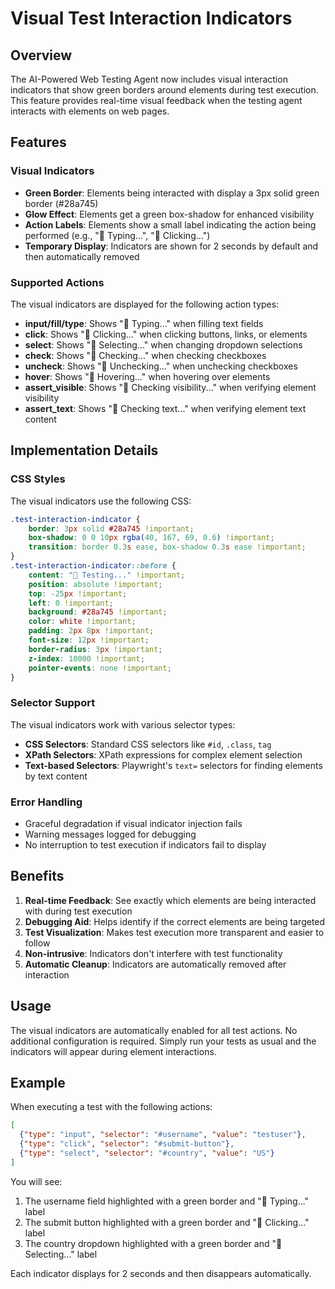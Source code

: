 # Visual Test Interaction Indicators

## Overview

The AI-Powered Web Testing Agent now includes visual interaction indicators that show green borders around elements during test execution. This feature provides real-time visual feedback when the testing agent interacts with elements on web pages.

## Features

### Visual Indicators
- **Green Border**: Elements being interacted with display a 3px solid green border (#28a745)
- **Glow Effect**: Elements get a green box-shadow for enhanced visibility
- **Action Labels**: Elements show a small label indicating the action being performed (e.g., "🤖 Typing...", "🤖 Clicking...")
- **Temporary Display**: Indicators are shown for 2 seconds by default and then automatically removed

### Supported Actions
The visual indicators are displayed for the following action types:

- **input/fill/type**: Shows "🤖 Typing..." when filling text fields
- **click**: Shows "🤖 Clicking..." when clicking buttons, links, or elements
- **select**: Shows "🤖 Selecting..." when changing dropdown selections
- **check**: Shows "🤖 Checking..." when checking checkboxes
- **uncheck**: Shows "🤖 Unchecking..." when unchecking checkboxes
- **hover**: Shows "🤖 Hovering..." when hovering over elements
- **assert_visible**: Shows "🤖 Checking visibility..." when verifying element visibility
- **assert_text**: Shows "🤖 Checking text..." when verifying element text content

## Implementation Details

### CSS Styles
The visual indicators use the following CSS:

```css
.test-interaction-indicator {
    border: 3px solid #28a745 !important;
    box-shadow: 0 0 10px rgba(40, 167, 69, 0.6) !important;
    transition: border 0.3s ease, box-shadow 0.3s ease !important;
}
.test-interaction-indicator::before {
    content: "🤖 Testing..." !important;
    position: absolute !important;
    top: -25px !important;
    left: 0 !important;
    background: #28a745 !important;
    color: white !important;
    padding: 2px 8px !important;
    font-size: 12px !important;
    border-radius: 3px !important;
    z-index: 10000 !important;
    pointer-events: none !important;
}
```

### Selector Support
The visual indicators work with various selector types:

- **CSS Selectors**: Standard CSS selectors like `#id`, `.class`, `tag`
- **XPath Selectors**: XPath expressions for complex element selection
- **Text-based Selectors**: Playwright's `text=` selectors for finding elements by text content

### Error Handling
- Graceful degradation if visual indicator injection fails
- Warning messages logged for debugging
- No interruption to test execution if indicators fail to display

## Benefits

1. **Real-time Feedback**: See exactly which elements are being interacted with during test execution
2. **Debugging Aid**: Helps identify if the correct elements are being targeted
3. **Test Visualization**: Makes test execution more transparent and easier to follow
4. **Non-intrusive**: Indicators don't interfere with test functionality
5. **Automatic Cleanup**: Indicators are automatically removed after interaction

## Usage

The visual indicators are automatically enabled for all test actions. No additional configuration is required. Simply run your tests as usual and the indicators will appear during element interactions.

## Example

When executing a test with the following actions:
```json
[
  {"type": "input", "selector": "#username", "value": "testuser"},
  {"type": "click", "selector": "#submit-button"},
  {"type": "select", "selector": "#country", "value": "US"}
]
```

You will see:
1. The username field highlighted with a green border and "🤖 Typing..." label
2. The submit button highlighted with a green border and "🤖 Clicking..." label  
3. The country dropdown highlighted with a green border and "🤖 Selecting..." label

Each indicator displays for 2 seconds and then disappears automatically.